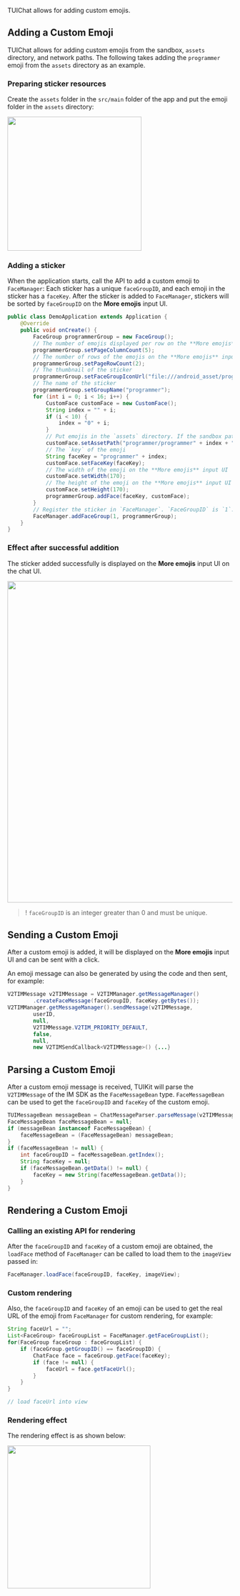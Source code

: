 TUIChat allows for adding custom emojis.

## Adding a Custom Emoji
TUIChat allows for adding custom emojis from the sandbox, `assets` directory, and network paths.
The following takes adding the `programmer` emoji from the `assets` directory as an example.

### Preparing sticker resources

Create the `assets` folder in the `src/main` folder of the app and put the emoji folder in the `assets` directory:

<img src="https://im.sdk.qcloud.com/tools/resource/custom_face/android/custom_face_programmer.png" width="300px" />

### Adding a sticker

When the application starts, call the API to add a custom emoji to `FaceManager`:
Each sticker has a unique `faceGroupID`, and each emoji in the sticker has a `faceKey`. After the sticker is added to `FaceManager`, stickers will be sorted by `faceGroupID` on the **More emojis** input UI.

```java
public class DemoApplication extends Application {
    @Override
    public void onCreate() {
        FaceGroup programmerGroup = new FaceGroup();
        // The number of emojis displayed per row on the **More emojis** input UI
        programmerGroup.setPageColumnCount(5);
        // The number of rows of the emojis on the **More emojis** input UI
        programmerGroup.setPageRowCount(2);
        // The thumbnail of the sticker
        programmerGroup.setFaceGroupIconUrl("file:///android_asset/programmer/programmer00@2x.png");
        // The name of the sticker
        programmerGroup.setGroupName("programmer");
        for (int i = 0; i < 16; i++) {
            CustomFace customFace = new CustomFace();
            String index = "" + i;
            if (i < 10) {
                index = "0" + i;
            }
            // Put emojis in the `assets` directory. If the sandbox path or network path is used, the `setFaceUrl` method can be used.
            customFace.setAssetPath("programmer/programmer" + index + "@2x.png");
            // The `key` of the emoji
            String faceKey = "programmer" + index;
            customFace.setFaceKey(faceKey);
            // The width of the emoji on the **More emojis** input UI
            customFace.setWidth(170);
            // The height of the emoji on the **More emojis** input UI
            customFace.setHeight(170);
            programmerGroup.addFace(faceKey, customFace);
        }
        // Register the sticker in `FaceManager`. `FaceGroupID` is `1`.
        FaceManager.addFaceGroup(1, programmerGroup);
    }
}
```

### Effect after successful addition

The sticker added successfully is displayed on the **More emojis** input UI on the chat UI.

<img src="https://im.sdk.qcloud.com/tools/resource/custom_face/android/custom_programmer_face_input.png" width="720px" />

>! `faceGroupID` is an integer greater than 0 and must be unique.


## Sending a Custom Emoji
After a custom emoji is added, it will be displayed on the **More emojis** input UI and can be sent with a click.


An emoji message can also be generated by using the code and then sent, for example:
```java
V2TIMMessage v2TIMMessage = V2TIMManager.getMessageManager()
        .createFaceMessage(faceGroupID, faceKey.getBytes());
V2TIMManager.getMessageManager().sendMessage(v2TIMMessage,
        userID,
        null,
        V2TIMMessage.V2TIM_PRIORITY_DEFAULT,
        false,
        null,
        new V2TIMSendCallback<V2TIMMessage>() {...}
```

## Parsing a Custom Emoji
After a custom emoji message is received, TUIKit will parse the `V2TIMMessage` of the IM SDK as the `FaceMessageBean` type. `FaceMessageBean` can be used to get the `faceGroupID` and `faceKey` of the custom emoji.
```java
TUIMessageBean messageBean = ChatMessageParser.parseMessage(v2TIMMessage);
FaceMessageBean faceMessageBean = null;
if (messageBean instanceof FaceMessageBean) {
    faceMessageBean = (FaceMessageBean) messageBean;
}
if (faceMessageBean != null) {
    int faceGroupID = faceMessageBean.getIndex();
    String faceKey = null;
    if (faceMessageBean.getData() != null) {
        faceKey = new String(faceMessageBean.getData());
    }
}
```


## Rendering a Custom Emoji

### Calling an existing API for rendering

After the `faceGroupID` and `faceKey` of a custom emoji are obtained, the `loadFace` method of `FaceManager` can be called to load them to the `imageView` passed in:
```java
FaceManager.loadFace(faceGroupID, faceKey, imageView);
```

### Custom rendering

Also, the `faceGroupID` and `faceKey` of an emoji can be used to get the real URL of the emoji from `FaceManager` for custom rendering, for example:
```java
String faceUrl = "";
List<FaceGroup> faceGroupList = FaceManager.getFaceGroupList();
for(FaceGroup faceGroup : faceGroupList) {
    if (faceGroup.getGroupID() == faceGroupID) {
        ChatFace face = faceGroup.getFace(faceKey);
        if (face != null) {
            faceUrl = face.getFaceUrl();
        }
    }
}

// load faceUrl into view
```

### Rendering effect

The rendering effect is as shown below:

<img src="https://im.sdk.qcloud.com/tools/resource/custom_face/android/custom_programmer_face_render.png" width="320px" />


[](id:feedback)
